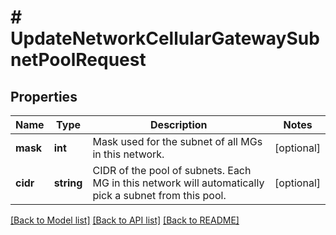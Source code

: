 # # UpdateNetworkCellularGatewaySubnetPoolRequest

## Properties

Name | Type | Description | Notes
------------ | ------------- | ------------- | -------------
**mask** | **int** | Mask used for the subnet of all MGs in  this network. | [optional]
**cidr** | **string** | CIDR of the pool of subnets. Each MG in this network will automatically pick a subnet from this pool. | [optional]

[[Back to Model list]](../../README.md#models) [[Back to API list]](../../README.md#endpoints) [[Back to README]](../../README.md)
